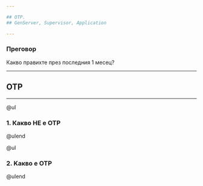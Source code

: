 ```yaml
---

## OTP. 
## GenServer, Supervisor, Application

---
```


### Преговор
Какво правихте през последния 1 месец?

---

## OTP

---

@ul
### 1. Какво НЕ е OTP
@ulend

@ul
### 2. Kакво е OTP
@ulend
